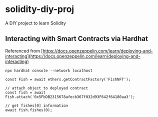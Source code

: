 # solidity-diy-proj
A DIY project to learn Solidity

## Interacting with Smart Contracts via Hardhat

Referenced from [https://docs.openzeppelin.com/learn/deploying-and-interacting](https://docs.openzeppelin.com/learn/deploying-and-interacting)

```
npx hardhat console --network localhost

const Fish = await ethers.getContractFactory('FishNFT');

// attach object to deployed contract
const fish = await Fish.attach('0x5FbDB2315678afecb367f032d93F642f64180aa3');

// get fishes[0] information
await fish.fishes(0);
```